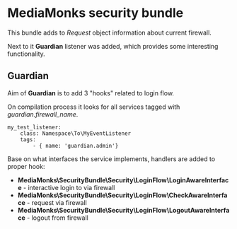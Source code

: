 # MediaMonks security bundle

This bundle adds to *Request* object information about current firewall.

Next to it **Guardian** listener was added, which provides some interesting functionality.

## Guardian

Aim of **Guardian** is to add 3 "hooks" related to login flow.

On compilation process it looks for all services tagged with *guardian.firewall_name*.

```
my_test_listener:
    class: Namespace\To\MyEventListener
    tags:
        - { name: 'guardian.admin'}

```

Base on what interfaces the service implements, handlers are added to proper hook: 
 * **MediaMonks\SecurityBundle\Security\LoginFlow\LoginAwareInterface** - interactive login to via firewall
 * **MediaMonks\SecurityBundle\Security\LoginFlow\CheckAwareInterface** - request via firewall
 * **MediaMonks\SecurityBundle\Security\LoginFlow\LogoutAwareInterface** - logout from firewall